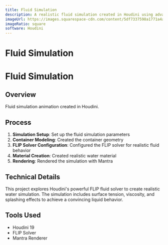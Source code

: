 ```yaml
---
title: Fluid Simulation
description: A realistic fluid simulation created in Houdini using advanced FLIP solver techniques.
imageUrl: https://images.squarespace-cdn.com/content/5df7337598a1771a4a73ef26/086317e7-514d-4abe-b8ce-277a0d48dd33/QQ%E6%88%AA%E5%9B%BE20220104202214.png?content-type=image%2Fpng
imageRatio: square
software: Houdini
---
```


# Fluid Simulation

# Fluid Simulation

## Overview
Fluid simulation animation created in Houdini.

## Process
1. **Simulation Setup**: Set up the fluid simulation parameters
2. **Container Modeling**: Created the container geometry
3. **FLIP Solver Configuration**: Configured the FLIP solver for realistic fluid behavior
4. **Material Creation**: Created realistic water material
5. **Rendering**: Rendered the simulation with Mantra

## Technical Details
This project explores Houdini's powerful FLIP fluid solver to create realistic water simulation. The simulation includes surface tension, viscosity, and splashing effects to achieve a convincing liquid behavior.

## Tools Used
- Houdini 19
- FLIP Solver
- Mantra Renderer
